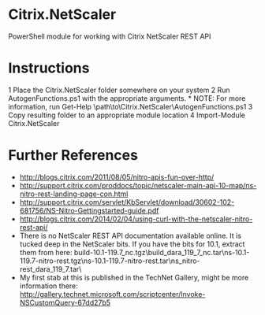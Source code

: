 Citrix.NetScaler
================

PowerShell module for working with Citrix NetScaler REST API

# Instructions

1 Place the Citrix.NetScaler folder somewhere on your system
2 Run AutogenFunctions.ps1 with the appropriate arguments.
    * NOTE:  For more information, run Get-Help \\path\to\Citrix.NetScaler\AutogenFunctions.ps1
3 Copy resulting folder to an appropriate module location
4 Import-Module Citrix.NetScaler
        
        
# Further References
 
* http://blogs.citrix.com/2011/08/05/nitro-apis-fun-over-http/
* http://support.citrix.com/proddocs/topic/netscaler-main-api-10-map/ns-nitro-rest-landing-page-con.html
* http://support.citrix.com/servlet/KbServlet/download/30602-102-681756/NS-Nitro-Gettingstarted-guide.pdf
* http://blogs.citrix.com/2014/02/04/using-curl-with-the-netscaler-nitro-rest-api/
* There is no NetScaler REST API documentation available online.  It is tucked deep in the NetScaler bits.  If you have the bits for 10.1, extract them from here:  build-10.1-119.7_nc.tgz\build_dara_119_7_nc.tar\ns-10.1-119.7-nitro-rest.tgz\ns-10.1-119.7-nitro-rest.tar\ns_nitro-rest_dara_119_7.tar\
* My first stab at this is published in the TechNet Gallery, might be more information there:  http://gallery.technet.microsoft.com/scriptcenter/Invoke-NSCustomQuery-67dd27b5